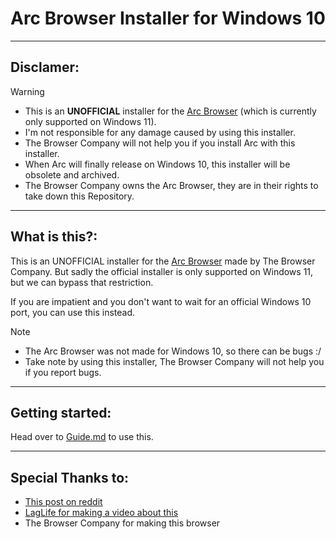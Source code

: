 # Arc Browser Installer for Windows 10

***

## Disclamer:
> [!WARNING]
> * This is an **UNOFFICIAL** installer for the [Arc Browser](https://arc.net) (which is currently only supported on Windows 11).
> * I'm not responsible for any damage caused by using this installer.
> * The Browser Company will not help you if you install Arc with this installer.
> * When Arc will finally release on Windows 10, this installer will be obsolete and archived.
> * The Browser Company owns the Arc Browser, they are in their rights to take down this Repository.

***

## What is this?:
This is an UNOFFICIAL installer for the [Arc Browser](https://arc.net) made by The Browser Company. But sadly the official installer is only supported on Windows 11, but we can bypass that restriction.

If you are impatient and you don't want to wait for an official Windows 10 port, you can use this instead.

> [!NOTE]
> * The Arc Browser was not made for Windows 10, so there can be bugs :/
> * Take note by using this installer, The Browser Company will not help you if you report bugs.

***

## Getting started:

Head over to [Guide.md](https://github.com/LariVille/Arc_Installer_Windows_10/blob/main/guide.md) to use this.

***

## Special Thanks to:

* [This post on reddit](https://www.reddit.com/r/ArcBrowser/comments/19ej1pz/arc_on_windows_10_latest_build_with_icons_working/)
* [LagLife for making a video about this](https://www.youtube.com/watch?v=1fHE_0rN1LY)
* The Browser Company for making this browser

